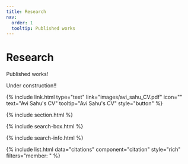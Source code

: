 ```yaml
---
title: Research
nav:
  order: 1
  tooltip: Published works
---
```


# <i class="fas fa-microscope"></i>Research

Published works!


Under construction!! 

{%
  include link.html
  type="text"
  link="images/avi_sahu_CV.pdf"
  icon=""
  text="Avi Sahu's CV"
  tooltip="Avi Sahu's CV"
  style="button"
%}

{% include section.html %}

{% include search-box.html %}

{% include search-info.html %}

{% include list.html data="citations" component="citation" style="rich" filters="member: " %}
